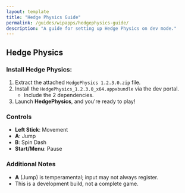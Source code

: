 ```yaml
---
layout: template
title: "Hedge Physics Guide"
permalink: /guides/wipapps/hedgephysics-guide/
description: "A guide for setting up Hedge Physics on dev mode."
---
```


## Hedge Physics 

### Install Hedge Physics:
1. Extract the attached `HedgePhysics 1.2.3.0.zip` file.
2. Install the `HedgePhysics_1.2.3.0_x64.appxbundle` via the dev portal.
   - Include the 2 dependencies.
3. Launch **HedgePhysics**, and you're ready to play!  

### Controls  
- **Left Stick**: Movement  
- **A**: Jump  
- **B**: Spin Dash  
- **Start/Menu**: Pause

### Additional Notes  
- **A** (Jump) is temperamental; input may not always register.  
- This is a development build, not a complete game.
